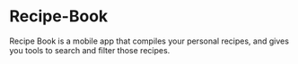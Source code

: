 # Recipe-Book
Recipe Book is a mobile app that compiles your personal recipes, and gives you tools to search and filter those recipes.
